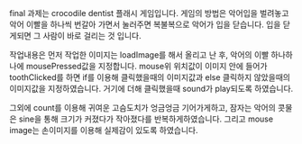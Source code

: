 final 과제는 crocodile dentist 플래시 게임입니다.
게임의 방법은 악어입을 벌려놓고 악어 이빨을 하나씩 번갈아 가면서 눌러주면 복불복으로 악어가 입을 닫습니다. 
입을 닫게되면 그 사람이 바로 걸리는 것 입니다.

작업내용은 먼저 작업한 이미지는 loadImage를 해서 올리고 난 후, 
악어의 이빨 하나하나에 mousePressed값을 지정합니다. 
mouse위 위치값이 이미지 안에 들어가 toothClicked를 하면 if를 이용해
클릭했을때의 이미지값과 else 클릭하지 않았을때의 이미지값을 지정하였습니다.
거기에 더해 클릭했을때 sound가 play되도록 하였습니다.

그외에 count를 이용해 귀여운 고슴도치가 엉금엉금 기어가게하고,
잠자는 악어의 콧물은 sine을 통해 크기가 커졌다가 작아졌다를 반복하게하였습니다.
그리고 mouse image는 손이미지를 이용해 실제감이 있도록 하였습니다.







